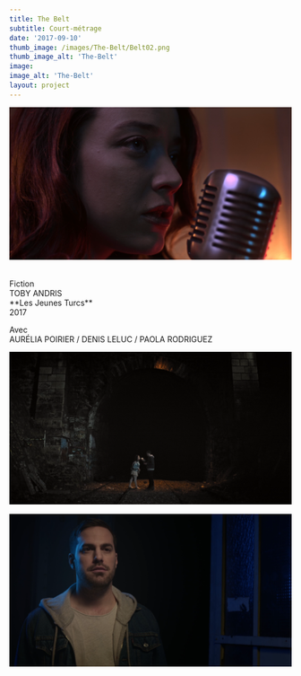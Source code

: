 ```yaml
---
title: The Belt
subtitle: Court-métrage
date: '2017-09-10'
thumb_image: /images/The-Belt/Belt02.png
thumb_image_alt: 'The-Belt'
image:
image_alt: 'The-Belt'
layout: project
---
```


![](/images\The-Belt\Belt03.png)

<br>
Fiction <br>
TOBY ANDRIS <br>
**Les Jeunes Turcs** <br>
2017 <br> 

Avec <br>
AURÉLIA POIRIER / DENIS LELUC / PAOLA RODRIGUEZ

![](/images\The-Belt\Belt01.png)

![](/images\The-Belt\Belt06.png)